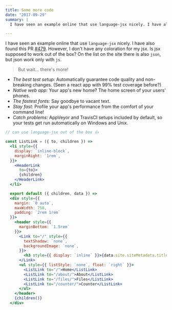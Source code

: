 ```yaml
---
title: Some more code
date: "2017-09-29"
summary: |
  I have seen an example online that use language-jsx nicely. I have also found this PR #479. However, I don't have any coloration for my jsx. Is jsx supposed to work out of the box? On the list on the site there is also json, but json work only with js.

---
```


I have seen an example online that use <code>language-jsx</code> nicely. I have also found this PR <a href="https://github.com/PrismJS/prism/pull/479" class="issue-link js-issue-link" data-error-text="Failed to load issue title" data-id="54694395" data-permission-text="Issue title is private" data-url="https://github.com/PrismJS/prism/issues/479">#479</a>. However, I don't have any coloration for my jsx. Is jsx supposed to work out of the box? On the list on the site there is also <code>json</code>, but json work only with <code>js</code>.

> But wait... there's more!

- *The best test setup:* Automatically guarantee code quality and non-breaking
  changes. (Seen a react app with 99% test coverage before?)
- *Native web app:* Your app's new home? The home screen of your users' phones.
- *The fastest fonts:* Say goodbye to vacant text.
- *Stay fast*: Profile your app's performance from the comfort of your command
  line!
- *Catch problems:* AppVeyor and TravisCI setups included by default, so your
  tests get run automatically on Windows and Unix.

```jsx
// can use language-jsx out of the box 👍

const ListLink = ({ to, children }) =>
  <li style={{
    display: `inline-block`,
    marginRight: `1rem`,
  }}>
    <HeaderLink
      to={to}>
      {children}
    </HeaderLink>
  </li>

  export default ({ children, data }) =>
  <div style={{
    margin: `0 auto`,
    maxWidth: 750,
    padding: `2rem 1rem`
  }}>
    <header style={{
      marginBottom: `1.5rem`
    }}>
      <Link to="/" style={{
        textShadow: `none`,
        backgroundImage: `none`,
      }}>
        <h3 style={{ display: `inline` }}>{data.site.siteMetadata.title}</h3>
      </Link>
      <ul style={{ listStyle: `none`, float: `right` }}>
        <ListLink to="/">Home</ListLink>
        <ListLink to="/about/">About</ListLink>
        <ListLink to="/files/">Files</ListLink>
        <ListLink to="/counter/">Counter</ListLink>
      </ul>
    </header>
    {children()}
  </div>
```
